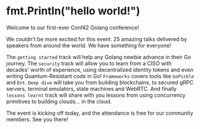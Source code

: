 # fmt.Println("hello world!")

Welcome to our first-ever Conf42 Golang conference!

We couldn't be more excited for this event. 25 amazing talks delivered by speakers from around the world. We have something for everyone!

The `getting started` track will help any Golang newbie advance in their Go journey. The `security` track will allow you to learn from a CISO with decades' worth of experience, using decentralized identity tokens and even writing Quantum-Resistant code in Go! `Frameworks` covers tools like `GoPickle` and `Ent`. `Deep dive` will take you from building blockchains, to secured gRPC servers, terminal emulators, state machines and WebRTC. And finally `lessons learnt` track will share with you lessons from using concurrency primitives to building clouds... in the cloud.

The event is kicking off today, and the attendance is free for our community members. See you there!
